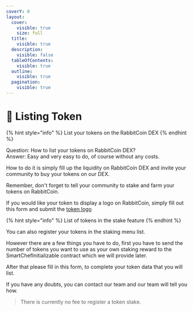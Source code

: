 ```yaml
---
coverY: 0
layout:
  cover:
    visible: true
    size: full
  title:
    visible: true
  description:
    visible: false
  tableOfContents:
    visible: true
  outline:
    visible: true
  pagination:
    visible: true
---
```


# 📝 Listing Token

{% hint style="info" %}
List your tokens on the RabbitCoin DEX
{% endhint %}

Question: How to list your tokens on RabbitCoin DEX?\
Answer: Easy and very easy to do, of course without any costs.

How to do it is simply fill up the liquidity on RabbitCoin DEX and invite your community to buy your tokens on our DEX.

Remember, don't forget to tell your community to stake and farm your tokens on RabbitCoin.

If you would like your token to display a logo on RabbitCoin, simply fill out this form and submit the [token logo](https://forms.gle/rJ8ipx33fA6jX9Mo8)



{% hint style="info" %}
List of tokens in the stake feature
{% endhint %}

You can also register your tokens in the staking menu list.

However there are a few things you have to do, first you have to send the number of tokens you want to use as your own staking reward to the SmartChefInitializable contract which we will provide later.

After that please fill in this form, to complete your token data that you will list.

If you have any doubts, you can contact our team and our team will tell you how.

> There is currently no fee to register a token stake.
